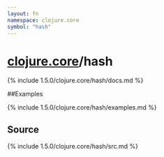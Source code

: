 ```yaml
---
layout: fn
namespace: clojure.core
symbol: "hash"
---
```


# [clojure.core](../)/hash

{% include 1.5.0/clojure.core/hash/docs.md %}

##Examples

{% include 1.5.0/clojure.core/hash/examples.md %}
## Source
{% include 1.5.0/clojure.core/hash/src.md %}

